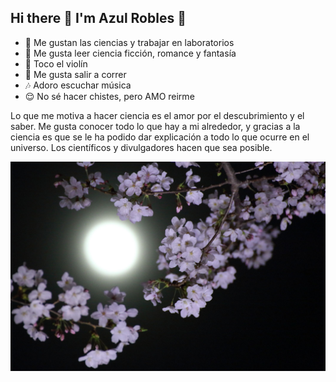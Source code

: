 ## Hi there 👋 I'm Azul Robles 💙

- 🔬 Me gustan las ciencias y trabajar en laboratorios 
- 🍃 Me gusta leer ciencia ficción, romance y fantasía
- 🎻 Toco el violín 
- 🏃 Me gusta salir a correr
- 🎶 Adoro escuchar música 
- 😌 No sé hacer chistes, pero AMO reirme 

Lo que me motiva a hacer ciencia es el amor por el descubrimiento y el saber. Me gusta conocer todo lo que hay a mi alrededor, y gracias a la ciencia es que se le ha podido dar explicación a todo lo que ocurre en el universo. Los científicos y divulgadores hacen que sea posible.

![Flowers](./flower.jpg)
<!img src="./flower.jpg" alt="flowerjpg" alt"" width="200" height="50" />

